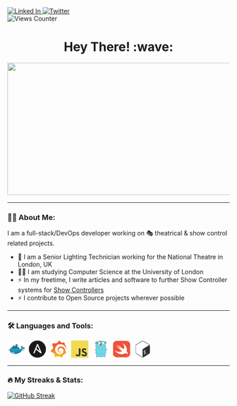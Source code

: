 <div id="header">
    <div id="badges">
        <a href="https://www.linkedin.com/in/joeizzard/">
            <img src="https://img.shields.io/badge/LinkedIn-blue?logo=linkedin&style=for-the-badge&logoColor=white" alt="Linked In" />
        </a>
        <a href="https://twitter.com/JoeIzzard">
            <img src="https://img.shields.io/badge/Twitter-blue?logo=twitter&style=for-the-badge&logoColor=white" alt="Twitter" />
        </a>
    </div>
    <div>
        <img src="https://komarev.com/ghpvc/?username=joeizzard&style=for-the-badge" alt="Views Counter">
    </div>
    <div align="center">
        <h1>Hey There! :wave:</h1>
    </div>
</div>

<div align="center">
  <img src="https://media.giphy.com/media/dWesBcTLavkZuG35MI/giphy.gif" width="600" height="300"/>
</div>

---

### :man_technologist: About Me:

I am a full-stack/DevOps developer working on :performing_arts: theatrical & show control related projects.

- :office: I am a Senior Lighting Technician working for the National Theatre in London, UK
- :man_student: I am studying Computer Science at the University of London
- :zap: In my freetime, I write articles and software to further Show Controller systems for [Show Controllers](https://showcontrollers.com)
- :zap: I contribute to Open Source projects wherever possible

---

### :hammer_and_wrench: Languages and Tools:

<div>
<img src="https://github.com/devicons/devicon/raw/master/icons/docker/docker-original.svg" title="Docker" alt="Docker" width="40" height="40" />&nbsp;
<img src="https://github.com/devicons/devicon/raw/master/icons/ansible/ansible-original.svg" title="Ansible" alt="Ansible" width="40" height="40" />&nbsp;
<img src="https://github.com/devicons/devicon/raw/master/icons/grafana/grafana-original.svg" title="Grafana" alt="Grafana" width="40" height="40" />&nbsp;
<img src="https://github.com/devicons/devicon/raw/master/icons/javascript/javascript-original.svg" title="JavaScripe" alt="JavaScript" width="40" height="40" />&nbsp;
<img src="https://github.com/devicons/devicon/raw/master/icons/go/go-original.svg" title="Go" alt="Go" width="40" height="40" />&nbsp;
<img src="https://github.com/devicons/devicon/raw/master/icons/swift/swift-original.svg" title="Swift" alt="Swift" width="40" height="40" />&nbsp;
<img src="https://github.com/devicons/devicon/raw/master/icons/bash/bash-original.svg" title="Bash" alt="Bash" width="40" height="40" />&nbsp;
</div>

---

### :fire: My Streaks & Stats:

[![GitHub Streak](https://github-readme-streak-stats.herokuapp.com?user=joeizzard&theme=dark&hide_border=true&date_format=M%20j%5B%2C%20Y%5D)](https://git.io/streak-stats)
